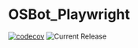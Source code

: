 # OSBot_Playwright
[![codecov](https://codecov.io/gh/owasp-sbot/OSBot-Playwright/graph/badge.svg?token=PLCAZXK4IH)](https://codecov.io/gh/owasp-sbot/OSBot-Playwright)
![Current Release](https://img.shields.io/badge/release-v0.5.2-blue)